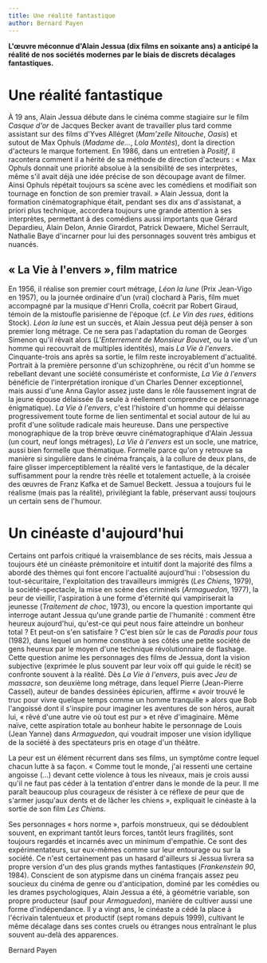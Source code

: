 ```yaml
---
title: Une réalité fantastique
author: Bernard Payen
---
```


**L'œuvre méconnue d'Alain Jessua (dix films en soixante ans) a anticipé la réalité de nos sociétés modernes par le biais de discrets décalages fantastiques.**

# Une réalité fantastique

À 19 ans, Alain Jessua débute dans le cinéma comme stagiaire sur le film _Casque d'or_ de Jacques Becker avant de travailler plus tard comme assistant sur des films d'Yves Allégret (_Mam'zelle Nitouche_, _Oasis_) et sutout de Max Ophuls (_Madame de..._, _Lola Montès_), dont la direction d'acteurs le marque fortement. En 1986, dans un entretien à _Positif_, il racontera comment il a hérité de sa méthode de direction d'acteurs : « Max Ophuls donnait une priorité absolue à la sensibilité de ses interprètes, même s'il avait déjà une idée précise de son découpage avant de filmer. Ainsi Ophuls répétait toujours sa scène avec les comédiens et modifiait son tournage en fonction de son premier travail. » Alain Jessua, dont la formation cinématographique était, pendant ses dix ans d'assistanat, a priori plus technique, accordera toujours une grande attention à ses interprètes, permettant à des comédiens aussi importants que Gérard Depardieu, Alain Delon, Annie Girardot, Patrick Dewaere, Michel Serrault, Nathalie Baye d'incarner pour lui des personnages souvent très ambigus et nuancés.

## « La Vie à l'envers », film matrice

En 1956, il réalise son premier court métrage, _Léon la lune_ (Prix Jean-Vigo en 1957), ou la journée ordinaire d'un (vrai) clochard à Paris, film muet accompagné par la musique d'Henri Crolla, coécrit par Robert Giraud, témoin de la mistoufle parisienne de l'époque (cf. _Le Vin des rues_, éditions Stock). _Léon la lune_ est un succès, et Alain Jessua peut déjà penser à son premier long métrage. Ce ne sera pas l'adaptation du roman de Georges Simenon qu'il rêvait alors (_L'Enterrement de Monsieur Bouvet_, ou la vie d'un homme qui recouvrait de multiples identités), mais _La Vie à l'envers_. Cinquante-trois ans après sa sortie, le film reste incroyablement d'actualité. Portrait à la première personne d'un schizophrène, ou récit d'un homme se rebellant devant une société consumériste et conformiste, _La Vie à l'envers_ bénéficie de l'interprétation ironique d'un Charles Denner exceptionnel, mais aussi d'une Anna Gaylor assez juste dans le rôle faussement ingrat de la jeune épouse délaissée (la seule à réellement comprendre ce personnage énigmatique). _La Vie à l'envers_, c'est l'histoire d'un homme qui délaisse progressivement toute forme de lien sentimental et social autour de lui au profit d'une solitude radicale mais heureuse. Dans une perspective monographique de la trop brève œuvre cinématographique d'Alain Jessua (un court, neuf longs métrages), _La Vie à l'envers_ est un socle, une matrice, aussi bien formelle que thématique. Formelle parce qu'on y retrouve sa manière si singulière dans le cinéma français, à la collure de deux plans, de faire glisser imperceptiblement la réalité vers le fantastique, de la décaler suffisamment pour la rendre très réelle et totalement actuelle, à la croisée des œuvres de Franz Kafka et de Samuel Beckett. Jessua a toujours fui le réalisme (mais pas la réalité), privilégiant la fable, préservant aussi toujours un certain sens de l'humour.

# Un cinéaste d'aujourd'hui

Certains ont parfois critiqué la vraisemblance de ses récits, mais Jessua a toujours été un cinéaste prémonitoire et intuitif dont la majorité des films a abordé des thèmes qui font encore l'actualité aujourd'hui : l'obsession du tout-sécuritaire, l'exploitation des travailleurs immigrés (_Les Chiens_, 1979), la société-spectacle, la mise en scène des criminels (_Armaguedon_, 1977), la peur de vieillir, l'aspiration à une forme d'éternité qui vampiriserait la jeunesse (_Traitement de choc_, 1973), ou encore la question importante qui interroge autant Jessua qu'une grande partie de l'humanité : comment être heureux aujourd'hui, qu'est-ce qui peut nous faire atteindre un bonheur total ? Et peut-on s'en satisfaire ? C'est bien sûr le cas de _Paradis pour tous_ (1982), dans lequel un homme constitue à ses côtés une petite société de gens heureux par le moyen d'une technique révolutionnaire de flashage. Cette question anime les personnages des films de Jessua, dont la vision subjective (exprimée le plus souvent par leur voix off qui guide le récit) se confronte souvent à la réalité. Dès _La Vie à l'envers_, puis avec _Jeu de massacre_, son deuxième long métrage, dans lequel Pierre (Jean-Pierre Cassel), auteur de bandes dessinées épicurien, affirme « avoir trouvé le truc pour vivre quelque temps comme un homme tranquille » alors que Bob l'angoissé dont il s'inspire pour imaginer les aventures de son héros, aurait lui, « rêvé d'une autre vie où tout est pur » et rêve d'imaginaire. Même naïve, cette aspiration totale au bonheur habite le personnage de Louis (Jean Yanne) dans _Armaguedon_, qui voudrait imposer une vision idyllique de la société à des spectateurs pris en otage d'un théâtre.

La peur est un élément récurrent dans ses films, un symptôme contre lequel chacun lutte à sa façon. « Comme tout le monde, j'ai ressenti une certaine angoisse (...) devant cette violence à tous les niveaux, mais je crois aussi qu'il ne faut pas céder à la tentation d'entrer dans le monde de la peur. Il me paraît beaucoup plus courageux de résister à ce réflexe de peur que de s'armer jusqu'aux dents et de lâcher les chiens », expliquait le cinéaste à la sortie de son film _Les Chiens_.

Ses personnages « hors norme », parfois monstrueux, qui se dédoublent souvent, en exprimant tantôt leurs forces, tantôt leurs fragilités, sont toujours regardés et incarnés avec un minimum d'empathie. Ce sont des expérimentateurs, sur eux-mêmes comme sur leur entourage ou sur la société. Ce n'est certainement pas un hasard d'ailleurs si Jessua livrera sa propre version d'un des plus grands mythes fantastiques (_Frankenstein 90_, 1984). Conscient de son atypisme dans un cinéma français assez peu soucieux du cinéma de genre ou d'anticipation, dominé par les comédies ou les drames psychologiques, Alain Jessua a été, à géométrie variable, son propre producteur (sauf pour _Armaguedon_), manière de cultiver aussi une forme d'indépendance. Il y a vingt ans, le cinéaste a cédé la place à l'écrivain talentueux et productif (sept romans depuis 1999), cultivant le même décalage dans ses contes cruels ou étranges nous entraînant le plus souvent au-delà des apparences.

Bernard Payen
